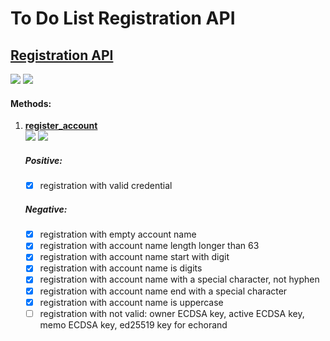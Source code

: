 # To Do List **Registration API**

## [Registration API](https://echo-dev.io/developers/apis/registration-api/#registration-api)

![](https://img.shields.io/badge/coverage-1_method(s)-red.svg?style=for-the-badge)
![](https://img.shields.io/badge/WIP-YES-informational.svg?style=for-the-badge)

#### Methods:
1) **[register_account](https://echo-dev.io/developers/apis/registration-api/#register_accountname-owner_key-active_key-memo_key-echorand_key)**  
![](https://img.shields.io/badge/1_positive_test(s)-green.svg?style=plastic?logoColor=violet)
![](https://img.shields.io/badge/7_negative_test(s)-red.svg?style=plastic?logoColor=violet)

    ##### Positive:
    - [x] registration with valid credential
    ##### Negative:
    - [x] registration with empty account name
    - [x] registration with account name length longer than 63
    - [x] registration with account name start with digit
    - [x] registration with account name is digits
    - [x] registration with account name with a special character, not hyphen
    - [x] registration with account name end with a special character
    - [x] registration with account name is uppercase
    - [ ] registration with not valid: owner ECDSA key, active ECDSA key, memo ECDSA key, ed25519 key for echorand